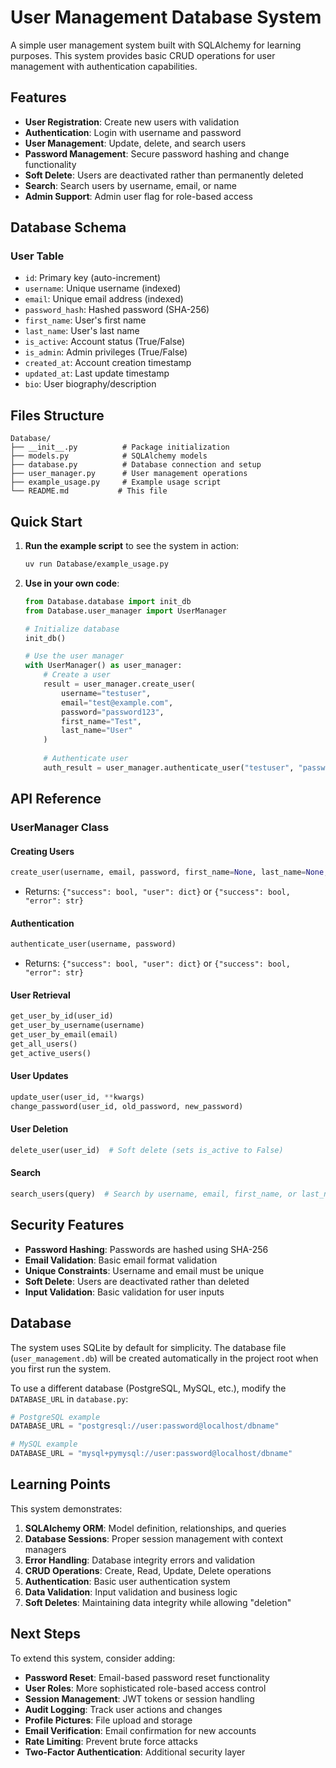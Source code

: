 # User Management Database System

A simple user management system built with SQLAlchemy for learning purposes. This system provides basic CRUD operations for user management with authentication capabilities.

## Features

- **User Registration**: Create new users with validation
- **Authentication**: Login with username and password
- **User Management**: Update, delete, and search users
- **Password Management**: Secure password hashing and change functionality
- **Soft Delete**: Users are deactivated rather than permanently deleted
- **Search**: Search users by username, email, or name
- **Admin Support**: Admin user flag for role-based access

## Database Schema

### User Table
- `id`: Primary key (auto-increment)
- `username`: Unique username (indexed)
- `email`: Unique email address (indexed)
- `password_hash`: Hashed password (SHA-256)
- `first_name`: User's first name
- `last_name`: User's last name
- `is_active`: Account status (True/False)
- `is_admin`: Admin privileges (True/False)
- `created_at`: Account creation timestamp
- `updated_at`: Last update timestamp
- `bio`: User biography/description

## Files Structure

```
Database/
├── __init__.py          # Package initialization
├── models.py            # SQLAlchemy models
├── database.py          # Database connection and setup
├── user_manager.py      # User management operations
├── example_usage.py     # Example usage script
└── README.md           # This file
```

## Quick Start

1. **Run the example script** to see the system in action:
   ```bash
   uv run Database/example_usage.py
   ```

2. **Use in your own code**:
   ```python
   from Database.database import init_db
   from Database.user_manager import UserManager
   
   # Initialize database
   init_db()
   
   # Use the user manager
   with UserManager() as user_manager:
       # Create a user
       result = user_manager.create_user(
           username="testuser",
           email="test@example.com",
           password="password123",
           first_name="Test",
           last_name="User"
       )
       
       # Authenticate user
       auth_result = user_manager.authenticate_user("testuser", "password123")
   ```

## API Reference

### UserManager Class

#### Creating Users
```python
create_user(username, email, password, first_name=None, last_name=None, bio=None, is_admin=False)
```
- Returns: `{"success": bool, "user": dict}` or `{"success": bool, "error": str}`

#### Authentication
```python
authenticate_user(username, password)
```
- Returns: `{"success": bool, "user": dict}` or `{"success": bool, "error": str}`

#### User Retrieval
```python
get_user_by_id(user_id)
get_user_by_username(username)
get_user_by_email(email)
get_all_users()
get_active_users()
```

#### User Updates
```python
update_user(user_id, **kwargs)
change_password(user_id, old_password, new_password)
```

#### User Deletion
```python
delete_user(user_id)  # Soft delete (sets is_active to False)
```

#### Search
```python
search_users(query)  # Search by username, email, first_name, or last_name
```

## Security Features

- **Password Hashing**: Passwords are hashed using SHA-256
- **Email Validation**: Basic email format validation
- **Unique Constraints**: Username and email must be unique
- **Soft Delete**: Users are deactivated rather than deleted
- **Input Validation**: Basic validation for user inputs

## Database

The system uses SQLite by default for simplicity. The database file (`user_management.db`) will be created automatically in the project root when you first run the system.

To use a different database (PostgreSQL, MySQL, etc.), modify the `DATABASE_URL` in `database.py`:

```python
# PostgreSQL example
DATABASE_URL = "postgresql://user:password@localhost/dbname"

# MySQL example  
DATABASE_URL = "mysql+pymysql://user:password@localhost/dbname"
```

## Learning Points

This system demonstrates:

1. **SQLAlchemy ORM**: Model definition, relationships, and queries
2. **Database Sessions**: Proper session management with context managers
3. **Error Handling**: Database integrity errors and validation
4. **CRUD Operations**: Create, Read, Update, Delete operations
5. **Authentication**: Basic user authentication system
6. **Data Validation**: Input validation and business logic
7. **Soft Deletes**: Maintaining data integrity while allowing "deletion"

## Next Steps

To extend this system, consider adding:

- **Password Reset**: Email-based password reset functionality
- **User Roles**: More sophisticated role-based access control
- **Session Management**: JWT tokens or session handling
- **Audit Logging**: Track user actions and changes
- **Profile Pictures**: File upload and storage
- **Email Verification**: Email confirmation for new accounts
- **Rate Limiting**: Prevent brute force attacks
- **Two-Factor Authentication**: Additional security layer
